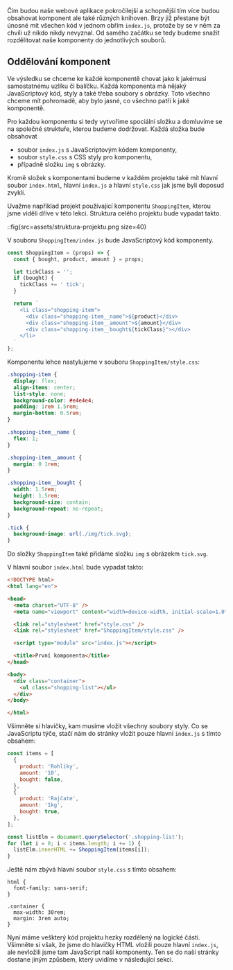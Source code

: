 Čím budou naše webové aplikace pokročilejší a schopnější tím více budou obsahovat komponent ale také různých knihoven. Brzy již přestane být únosné mít všechen kód v jednom obřím `index.js`, protože by se v něm za chvíli už nikdo nikdy nevyznal. Od samého začátku se tedy budeme snažit rozdělitovat naše komponenty do jednotlivých souborů.

## Oddělování komponent

Ve výsledku se chceme ke každé komponentě chovat jako k jakémusi samostatnému uzlíku či balíčku. Každá komponenta má nějaký JavaScriptový kód, styly a také třeba soubory s obrázky. Toto všechno chceme mít pohromadě, aby bylo jasné, co všechno patří k jaké komponentě. 

Pro každou komponentu si tedy vytvoříme spociální složku a domluvíme se na společné struktuře, kterou budeme dodržovat. Každá složka bude obsahovat

- soubor `index.js` s JavaScriptovým kódem komponenty,
- soubor `style.css` s CSS styly pro komponentu,
- případně složku `img` s obrázky.

Kromě složek s komponentami budeme v každém projektu také mít hlavní soubor `index.html`, hlavní `index.js` a hlavní `style.css` jak jsme byli doposud zvyklí. 

Uvažme například projekt používající komponentu `ShoppingItem`, kterou jsme viděli dříve v této lekci. Struktura celého projektu bude vypadat takto.

::fig{src=assets/struktura-projektu.png size=40}

V souboru `ShoppingItem/index.js` bude JavaScriptový kód komponenty. 

```js
const ShoppingItem = (props) => {
  const { bought, product, amount } = props;

  let tickClass = '';
  if (bought) {
    tickClass += ' tick';
  }

  return `
    <li class="shopping-item">
      <div class="shopping-item__name">${product}</div>
      <div class="shopping-item__amount">${amount}</div>
      <div class="shopping-item__bought${tickClass}"></div>
    </li>
  `
};
```

Komponentu lehce nastylujeme v souboru `ShoppingItem/style.css`: 

```css
.shopping-item {
  display: flex;
  align-items: center;
  list-style: none;
  background-color: #e4e4e4;
  padding: 1rem 1.5rem;
  margin-bottom: 0.5rem;
}

.shopping-item__name {
  flex: 1;
}

.shopping-item__amount {
  margin: 0 1rem;
}

.shopping-item__bought {
  width: 1.5rem;
  height: 1.5rem;
  background-size: contain;
  background-repeat: no-repeat;
}

.tick {
  background-image: url(./img/tick.svg);
}
```

Do složky `ShoppingItem` také přidáme složku `img` s obrázekm `tick.svg`.

V hlavní soubor `index.html` bude vypadat takto:

```html
<!DOCTYPE html>
<html lang="en">

<head>
  <meta charset="UTF-8" />
  <meta name="viewport" content="width=device-width, initial-scale=1.0" />

  <link rel="stylesheet" href="style.css" />
  <link rel="stylesheet" href="ShoppingItem/style.css" />

  <script type="module" src="index.js"></script>

  <title>První komponenta</title>
</head>

<body>
  <div class="container">
    <ul class="shopping-list"></ul>
  </div>
</body>

</html>
```

Všimněte si hlavičky, kam musíme vložit všechny soubory styly. Co se JavaScriptu týče, stačí nám do stránky vložit pouze hlavní `index.js` s tímto obsahem:

```js
const items = [
  {
    product: 'Rohlíky',
    amount: '10',
    bought: false,
  },
  {
    product: 'Rajčate',
    amount: '1kg',
    bought: true,
  },
];

const listElm = document.querySelector('.shopping-list');
for (let i = 0; i < items.length; i += 1) {
  listElm.innerHTML += ShoppingItem(items[i]);
}
```

Ještě nám zbývá hlavní soubor `style.css` s tímto obsahem:

```
html {
  font-family: sans-serif;
}

.container {
  max-width: 30rem;
  margin: 3rem auto;
}
```

Nyní máme veškterý kód projektu hezky rozdělený na logické části. Všimněte si však, že jsme do hlavičky HTML vložili pouze hlavní `index.js`, ale nevložili jsme tam JavaScript naší komponenty. Ten se do naší stránky dostane jiným způsbem, který uvidíme v následující sekci. 